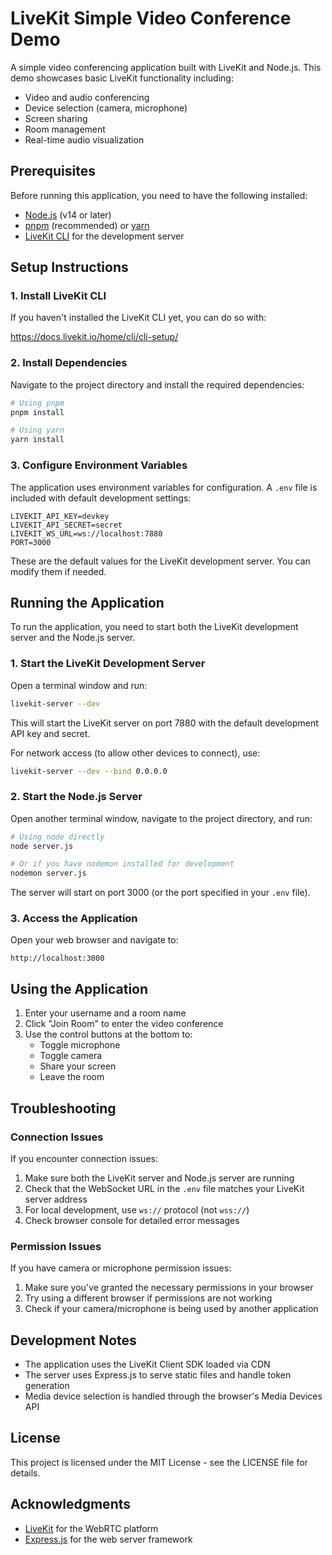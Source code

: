 # LiveKit Simple Video Conference Demo

A simple video conferencing application built with LiveKit and Node.js. This demo showcases basic LiveKit functionality including:

- Video and audio conferencing
- Device selection (camera, microphone)
- Screen sharing
- Room management
- Real-time audio visualization

## Prerequisites

Before running this application, you need to have the following installed:

- [Node.js](https://nodejs.org/) (v14 or later)
- [pnpm](https://pnpm.io/) (recommended) or [yarn](https://yarnpkg.com/)
- [LiveKit CLI](https://docs.livekit.io/home/get-started/intro-to-livekit/) for the development server

## Setup Instructions

### 1. Install LiveKit CLI

If you haven't installed the LiveKit CLI yet, you can do so with:

https://docs.livekit.io/home/cli/cli-setup/

### 2. Install Dependencies

Navigate to the project directory and install the required dependencies:

```bash
# Using pnpm
pnpm install

# Using yarn
yarn install
```

### 3. Configure Environment Variables

The application uses environment variables for configuration. A `.env` file is included with default development settings:

```
LIVEKIT_API_KEY=devkey
LIVEKIT_API_SECRET=secret
LIVEKIT_WS_URL=ws://localhost:7880
PORT=3000
```

These are the default values for the LiveKit development server. You can modify them if needed.

## Running the Application

To run the application, you need to start both the LiveKit development server and the Node.js server.

### 1. Start the LiveKit Development Server

Open a terminal window and run:

```bash
livekit-server --dev
```

This will start the LiveKit server on port 7880 with the default development API key and secret.

For network access (to allow other devices to connect), use:

```bash
livekit-server --dev --bind 0.0.0.0
```

### 2. Start the Node.js Server

Open another terminal window, navigate to the project directory, and run:

```bash
# Using node directly
node server.js

# Or if you have nodemon installed for development
nodemon server.js
```

The server will start on port 3000 (or the port specified in your `.env` file).

### 3. Access the Application

Open your web browser and navigate to:

```
http://localhost:3000
```

## Using the Application

1. Enter your username and a room name
2. Click "Join Room" to enter the video conference
3. Use the control buttons at the bottom to:
   - Toggle microphone
   - Toggle camera
   - Share your screen
   - Leave the room

## Troubleshooting

### Connection Issues

If you encounter connection issues:

1. Make sure both the LiveKit server and Node.js server are running
2. Check that the WebSocket URL in the `.env` file matches your LiveKit server address
3. For local development, use `ws://` protocol (not `wss://`)
4. Check browser console for detailed error messages

### Permission Issues

If you have camera or microphone permission issues:

1. Make sure you've granted the necessary permissions in your browser
2. Try using a different browser if permissions are not working
3. Check if your camera/microphone is being used by another application

## Development Notes

- The application uses the LiveKit Client SDK loaded via CDN
- The server uses Express.js to serve static files and handle token generation
- Media device selection is handled through the browser's Media Devices API

## License

This project is licensed under the MIT License - see the LICENSE file for details.

## Acknowledgments

- [LiveKit](https://livekit.io/) for the WebRTC platform
- [Express.js](https://expressjs.com/) for the web server framework
